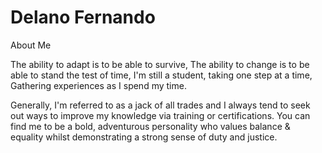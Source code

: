 # Delano Fernando
About Me

The ability to adapt is to be able to survive,
The ability to change is to be able to stand the test of time,
I'm still a student, taking one step at a time,
Gathering experiences as I spend my time.

Generally, I'm referred to as a jack of all trades and I always tend to seek out ways to improve my knowledge via training or certifications.
You can find me to be a bold, adventurous personality who values balance & equality whilst demonstrating a strong sense of duty and justice.
